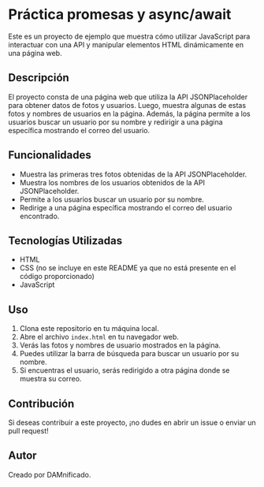 # Práctica promesas y async/await

Este es un proyecto de ejemplo que muestra cómo utilizar JavaScript para interactuar con una API y manipular elementos HTML dinámicamente en una página web.

## Descripción

El proyecto consta de una página web que utiliza la API JSONPlaceholder para obtener datos de fotos y usuarios. Luego, muestra algunas de estas fotos y nombres de usuarios en la página. Además, la página permite a los usuarios buscar un usuario por su nombre y redirigir a una página específica mostrando el correo del usuario.

## Funcionalidades

- Muestra las primeras tres fotos obtenidas de la API JSONPlaceholder.
- Muestra los nombres de los usuarios obtenidos de la API JSONPlaceholder.
- Permite a los usuarios buscar un usuario por su nombre.
- Redirige a una página específica mostrando el correo del usuario encontrado.

## Tecnologías Utilizadas

- HTML
- CSS (no se incluye en este README ya que no está presente en el código proporcionado)
- JavaScript

## Uso

1. Clona este repositorio en tu máquina local.
2. Abre el archivo `index.html` en tu navegador web.
3. Verás las fotos y nombres de usuario mostrados en la página.
4. Puedes utilizar la barra de búsqueda para buscar un usuario por su nombre.
5. Si encuentras el usuario, serás redirigido a otra página donde se muestra su correo.

## Contribución

Si deseas contribuir a este proyecto, ¡no dudes en abrir un issue o enviar un pull request!

## Autor

Creado por DAMnificado.

